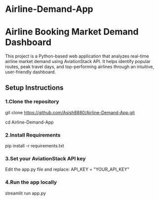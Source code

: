 # Airline-Demand-App

# Airline Booking Market Demand Dashboard

This project is a Python-based web application that analyzes real-time airline market demand using AviationStack API. It helps identify popular routes, peak travel days, and top-performing airlines through an intuitive, user-friendly dashboard.

## Setup Instructions

### 1.Clone the repository
git clone https://github.com/Asish8880/Airline-Demand-App.git

cd Airline-Demand-App

### 2.Install Requirements
pip install -r requirements.txt

### 3.Set your AviationStack API key
Edit the app.py file and replace:
API_KEY = "YOUR_API_KEY"

### 4.Run the app locally
streamlit run app.py


